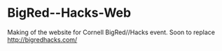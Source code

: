 BigRed--Hacks-Web
=================

Making of the website for Cornell BigRed//Hacks event. Soon to replace http://bigredhacks.com/
